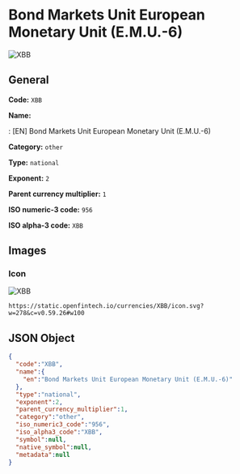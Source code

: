 
# Bond Markets Unit European Monetary Unit (E.M.U.-6) 
![XBB](https://static.openfintech.io/currencies/XBB/icon.svg?w=278&c=v0.59.26#w100)  

## General 
 
**Code:** `XBB` 
 
**Name:** 
 
:	[EN] Bond Markets Unit European Monetary Unit (E.M.U.-6) 
 
**Category:** `other` 
 
**Type:** `national` 
 
**Exponent:** `2` 
 
**Parent currency multiplier:** `1` 
 
**ISO numeric-3 code:** `956` 
 
**ISO alpha-3 code:** `XBB` 
 

## Images 

### Icon 
 
![XBB](https://static.openfintech.io/currencies/XBB/icon.svg?w=278&c=v0.59.26#w100)  

```
https://static.openfintech.io/currencies/XBB/icon.svg?w=278&c=v0.59.26#w100
```  

## JSON Object 

```json
{
  "code":"XBB",
  "name":{
    "en":"Bond Markets Unit European Monetary Unit (E.M.U.-6)"
  },
  "type":"national",
  "exponent":2,
  "parent_currency_multiplier":1,
  "category":"other",
  "iso_numeric3_code":"956",
  "iso_alpha3_code":"XBB",
  "symbol":null,
  "native_symbol":null,
  "metadata":null
}
```  
